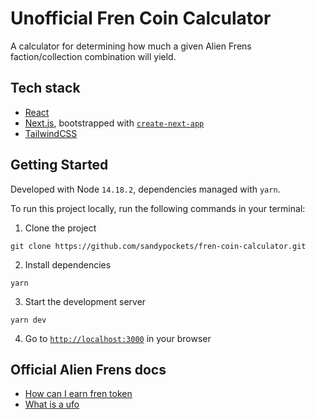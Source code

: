 # Unofficial Fren Coin Calculator
A calculator for determining how much a given Alien Frens faction/collection combination will yield. 

## Tech stack
* [React](https://reactjs.org/)
* [Next.js](https://nextjs.org/), bootstrapped with [`create-next-app`](https://github.com/vercel/next.js/tree/canary/packages/create-next-app)
* [TailwindCSS](https://tailwindcss.com/)

## Getting Started
Developed with Node `14.18.2`, dependencies managed with `yarn`.

To run this project locally, run the following commands in your terminal: 

1. Clone the project
```shell
git clone https://github.com/sandypockets/fren-coin-calculator.git
```

2. Install dependencies
```shell
yarn
```

3. Start the development server
```shell
yarn dev
```

4. Go to [`http://localhost:3000`](http://localhost:3000) in your browser

## Official Alien Frens docs
* [How can I earn fren token](https://alien-frens.gitbook.io/alien_frens_gitbook/fren-token/how-can-i-earn-fren-token)
* [What is a ufo](https://alien-frens.gitbook.io/alien_frens_gitbook/ufos/what-is-a-ufo)